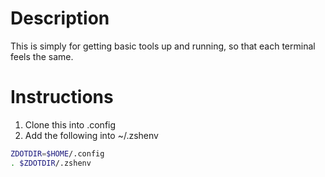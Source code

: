 
# Description

This is simply for getting basic tools up and running, so that each terminal feels the same.

# Instructions

1) Clone this into .config
2) Add the following into ~/.zshenv

```sh
ZDOTDIR=$HOME/.config
. $ZDOTDIR/.zshenv
 ```
